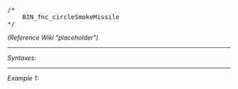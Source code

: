 <pre>/*
	BIN_fnc_circleSmokeMissile
*/</pre>

*(Reference Wiki "placeholder")*


---
*Syntaxes:*

<!-- [] call `BIN_fnc_circleSmokeMissile` -->

---
*Example 1:*

<!-- 
```sqf
[] call BIN_fnc_circleSmokeMissile;
``` -->